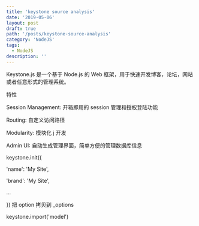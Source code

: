 ```yaml
---
title: 'keystone source analysis'
date: '2019-05-06'
layout: post
draft: true
path: '/posts/keystone-source-analysis'
category: 'NodeJS'
tags:
  - NodeJS
description: ''
---
```


Keystone.js 是一个基于 Node.js 的 Web 框架，用于快速开发博客，论坛，网站或者任意形式的管理系统。

特性

Session Management: 开箱即用的 session 管理和授权登陆功能

Routing: 自定义访问路径

Modularity: 模块化 j 开发

Admin UI: 自动生成管理界面，简单方便的管理数据库信息

keystone.init({

'name': 'My Site',

'brand': 'My Site',

...

})
把 option 拷贝到 \_options

keystone.import('model')
